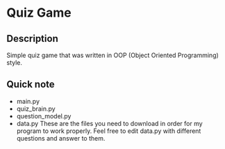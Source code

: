 # Quiz Game
## Description
Simple quiz game that was written in OOP (Object Oriented Programming) style.
## Quick note
- main.py
- quiz_brain.py
- question_model.py
- data.py
These are the files you need to download in order for my program to work properly. Feel free to edit data.py with different questions and answer to them.
